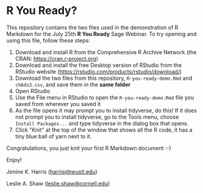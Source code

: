 # R You Ready?

This repository contains the two files used in the demonstration of R Markdown for the July 25th **R You Ready** Sage Webinar. To try opening and using this file, follow these steps:

1) Download and install R from the Comprehensive R Archive Network (the CRAN: https://cran.r-project.org)
2) Download and install the free Desktop version of RStudio from the RStudio website (https://rstudio.com/products/rstudio/download/)
3) Download the two files from this repository, `R-you-ready-demo.Rmd` and `ch6ds3.csv`, and save them in the **same folder** 
4) Open RStudio
5) Use the File menu in RStudio to open the `R-you-ready-demo.Rmd` file you saved from wherever you saved it 
6) As the file opens it may prompt you to install tidyverse, do this! If it does not prompt you to install tidyverse, go to the Tools menu, choose `Install Packages...` and type tidyverse in the dialog box that opens. 
7) Click "Knit" at the top of the window that shows all the R code, it has a tiny blue ball of yarn next to it.

Congratulations, you just knit your first R Markdown document :-)

Enjoy!

Jenine K. Harris 
(harrisj@wustl.edu)

Leslie A. Shaw
(leslie.shaw@cornell.edu)

